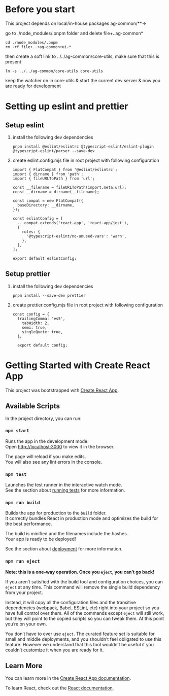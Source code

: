# Before you start

This project depends on local/in-house packages ag-common/**->

go to ./node_modules/.pnpm folder and delete file+..ag-common*

```
cd ./node_modules/.pnpm
rm -rf file+..+ag-common+ui-*
```

then create a soft link to ../../ag-common/core-utils, make sure that this is present

```
ln -s ../../ag-common/core-utils core-utils
```
keep the watcher on in core-utils & start the current dev server & now you are ready for development

# Setting up eslint and prettier

## Setup eslint
1. install the following dev dependencies
    ```
    pnpm install @eslint/eslintrc @typescript-eslint/eslint-plugin @typescript-eslint/parser --save-dev
    ```
2. create eslint.config.mjs file in root project with following configuration
    ```
    import { FlatCompat } from '@eslint/eslintrc';
    import { dirname } from 'path';
    import { fileURLToPath } from 'url';

    const __filename = fileURLToPath(import.meta.url);
    const __dirname = dirname(__filename);

    const compat = new FlatCompat({
      baseDirectory: __dirname,
    });

    const eslintConfig = [
      ...compat.extends('react-app', 'react-app/jest'),
      {
        rules: {
          '@typescript-eslint/no-unused-vars': 'warn',
        },
      },
    ];

    export default eslintConfig;
    ```
## Setup prettier
1. install the following dev dependencies
   ```
   pnpm install --save-dev prettier
   ```
2. create prettier.config.mjs file in root project with following configuration
    ```
    const config = {
      trailingComma: 'es5',
        tabWidth: 2,
        semi: true,
        singleQuote: true,
      };

      export default config;
    ```

# Getting Started with Create React App

This project was bootstrapped with [Create React App](https://github.com/facebook/create-react-app).

## Available Scripts

In the project directory, you can run:

### `npm start`

Runs the app in the development mode.\
Open [http://localhost:3000](http://localhost:3000) to view it in the browser.

The page will reload if you make edits.\
You will also see any lint errors in the console.

### `npm test`

Launches the test runner in the interactive watch mode.\
See the section about [running tests](https://facebook.github.io/create-react-app/docs/running-tests) for more information.

### `npm run build`

Builds the app for production to the `build` folder.\
It correctly bundles React in production mode and optimizes the build for the best performance.

The build is minified and the filenames include the hashes.\
Your app is ready to be deployed!

See the section about [deployment](https://facebook.github.io/create-react-app/docs/deployment) for more information.

### `npm run eject`

**Note: this is a one-way operation. Once you `eject`, you can’t go back!**

If you aren’t satisfied with the build tool and configuration choices, you can `eject` at any time. This command will remove the single build dependency from your project.

Instead, it will copy all the configuration files and the transitive dependencies (webpack, Babel, ESLint, etc) right into your project so you have full control over them. All of the commands except `eject` will still work, but they will point to the copied scripts so you can tweak them. At this point you’re on your own.

You don’t have to ever use `eject`. The curated feature set is suitable for small and middle deployments, and you shouldn’t feel obligated to use this feature. However we understand that this tool wouldn’t be useful if you couldn’t customize it when you are ready for it.

## Learn More

You can learn more in the [Create React App documentation](https://facebook.github.io/create-react-app/docs/getting-started).

To learn React, check out the [React documentation](https://reactjs.org/).
